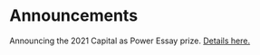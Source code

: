 # Announcements

Announcing the 2021 Capital as Power Essay prize. [Details here.](https://capitalaspower.com/recasp/annual-essay-prize/)


